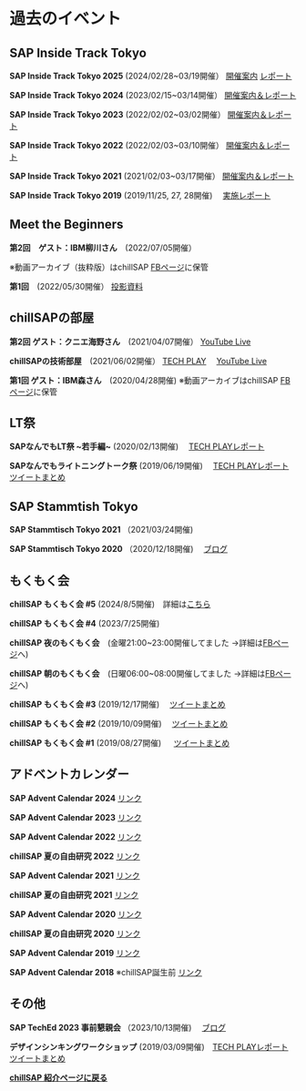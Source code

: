 # 過去のイベント

## SAP Inside Track Tokyo
**SAP Inside Track Tokyo 2025** (2024/02/28~03/19開催）
[開催案内](https://community.sap.com/t5/tokyo-blog-posts/sap-inside-track-tokyo-2025-event-information/ba-p/13952791) [レポート](https://community.sap.com/t5/tokyo-blog-posts/sap-inside-track-tokyo-2025-event-report/ba-p/14063933)

**SAP Inside Track Tokyo 2024** (2023/02/15~03/14開催）
[開催案内＆レポート](https://blogs.sap.com/2023/11/15/sap-inside-track-tokyo-2024/)

**SAP Inside Track Tokyo 2023** (2022/02/02~03/02開催）
[開催案内＆レポート](https://blogs.sap.com/2022/11/17/sap-inside-track-tokyo-2023/)

**SAP Inside Track Tokyo 2022** (2022/02/03~03/10開催）
[開催案内＆レポート](https://blogs.sap.com/2021/11/15/sap-inside-track-tokyo-2022-%E6%A1%88%E5%86%85/)

**SAP Inside Track Tokyo 2021** (2021/02/03~03/17開催）
[開催案内＆レポート](https://blogs.sap.com/2020/12/01/sap-inside-track-tokyo-2021/)

**SAP Inside Track Tokyo 2019**  (2019/11/25, 27, 28開催)　
[実施レポート](https://blogs.sap.com/2019/12/02/sap-inside-track-tokyo-2019-finished-a-great-success-recap-sittokyo/)

## Meet the Beginners
**第2回　ゲスト：IBM柳川さん**　(2022/07/05開催）

※動画アーカイブ（抜粋版）はchillSAP [FBページ](https://www.facebook.com/groups/chillSAP)に保管

**第1回**　(2022/05/30開催）
[投影資料](https://www.slideshare.net/secret/sK3nPHynVdrzPK?fbclid=IwAR0iywNG1tIrwKxo69ZSksd_Z1CVGssDSqH8kxOswtSePGJEp3m_WznkKNg)

## chillSAPの部屋
**第2回 ゲスト：クニエ海野さん**　(2021/04/07開催）
[YouTube Live](https://youtu.be/0YMY-l1v_rQ)

**chillSAPの技術部屋**　(2021/06/02開催）
[TECH PLAY](http://techplay.jp/event/812208)　
[YouTube Live](https://youtu.be/fiaiORVho_0)

**第1回 ゲスト：IBM森さん**　(2020/04/28開催)
※動画アーカイブはchillSAP [FBページ](https://www.facebook.com/groups/chillSAP)に保管

## LT祭
**SAPなんでもLT祭 ~若手編~**  (2020/02/13開催)　
[TECH PLAYレポート](https://techplay.jp/eventreport/764310)

**SAPなんでもライトニングトーク祭** (2019/06/19開催)　
[TECH PLAYレポート](https://techplay.jp/eventreport/725758)　
[ツイートまとめ](https://togetter.com/li/1368084)

## SAP Stammtish Tokyo
**SAP Stammtisch Tokyo 2021**  （2021/03/24開催)

**SAP Stammtisch Tokyo 2020**  （2020/12/18開催)　
[ブログ](https://www.sapsumikko.jp/entry/2020/12/25/sumikko-night-sap-stammtisch-tokyo)


## もくもく会
**chillSAP もくもく会 #5**  (2024/8/5開催)　詳細は[こちら](event_20240805.md)

**chillSAP もくもく会 #4**  (2023/7/25開催)　

**chillSAP 夜のもくもく会**　(金曜21:00~23:00開催してました →詳細は[FBページ](https://www.facebook.com/groups/chillSAP)へ)

**chillSAP 朝のもくもく会**　(日曜06:00~08:00開催してました →詳細は[FBページ](https://www.facebook.com/groups/chillSAP)へ)

**chillSAP もくもく会 #3**  (2019/12/17開催)　
[ツイートまとめ](https://togetter.com/li/1445819)

**chillSAP もくもく会 #2**  (2019/10/09開催)　
[ツイートまとめ](https://togetter.com/li/1415028)

**chillSAP もくもく会 #1**  (2019/08/27開催) 　
[ツイートまとめ](https://togetter.com/li/1396271)


## アドベントカレンダー
**SAP Advent Calendar 2024** 
[リンク](https://adventar.org/calendars/10423)

**SAP Advent Calendar 2023** 
[リンク](https://adventar.org/calendars/8870)

**SAP Advent Calendar 2022** 
[リンク](https://adventar.org/calendars/7484)

**chillSAP 夏の自由研究 2022**
[リンク](https://note.com/chillsap/n/n62740563aee0)

**SAP Advent Calendar 2021** 
[リンク](https://adventar.org/calendars/6252)

**chillSAP 夏の自由研究 2021**
[リンク](https://note.com/chillsap/n/n08ef5ec73b4c)

**SAP Advent Calendar 2020** 
[リンク](https://adventar.org/calendars/5047)

**chillSAP 夏の自由研究 2020**
[リンク](https://note.com/chillsap/n/n66e12ef65d11)

**SAP Advent Calendar 2019**
[リンク](https://adventar.org/calendars/3908)

**SAP Advent Calendar 2018** ※chillSAP誕生前
[リンク](https://adventar.org/calendars/3262)

## その他
**SAP TechEd 2023 事前懇親会**  （2023/10/13開催)　
[ブログ](https://www.sapsumikko.jp/entry/2023/10/13/sap-teched-2023-pre-event)

**デザインシンキングワークショップ** (2019/03/09開催)　[TECH PLAYレポート](https://techplay.jp/column/517)　
[ツイートまとめ](https://togetter.com/li/1326796)




**[chillSAP 紹介ページに戻る](https://chillsap.github.io/about_us/)**




